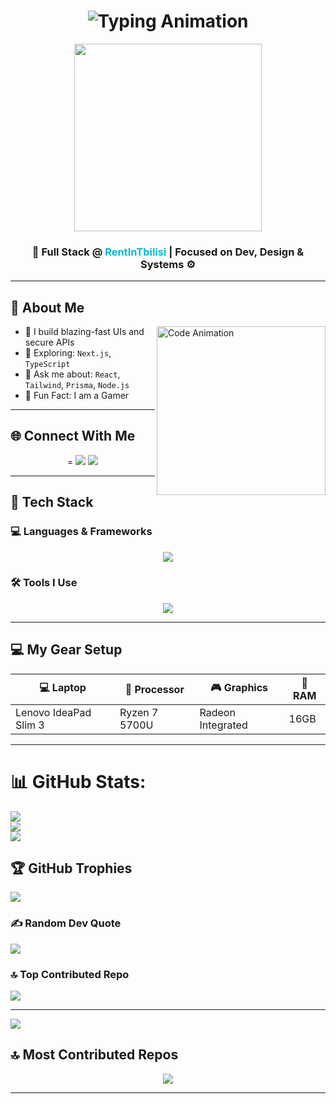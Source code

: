 <h1 align="center">
  <img src="https://readme-typing-svg.herokuapp.com?font=Fira+Code&size=25&pause=1000&center=true&vCenter=true&width=500&lines=Hi+I'm+Abisheik!;Full-Stack+Developer;" alt="Typing Animation" />
</h1>

<p align="center">
  <img src="https://sdmntprnorthcentralus.oaiusercontent.com/files/00000000-b6b4-622f-872a-5751bc00ab93/raw?se=2025-04-14T13%3A11%3A51Z&sp=r&sv=2024-08-04&sr=b&scid=340f5a2f-1602-5b7d-9059-0d94c97d9631&skoid=de76bc29-7017-43d4-8d90-7a49512bae0f&sktid=a48cca56-e6da-484e-a814-9c849652bcb3&skt=2025-04-14T04%3A31%3A44Z&ske=2025-04-15T04%3A31%3A44Z&sks=b&skv=2024-08-04&sig=ezuu0/sMX16nCzIb1CbrBSBzRmS19lRz02rQZRvhljE%3D" width="300" />
</p>



<h3 align="center">
  <strong>🚀 Full Stack @ <span style="color:#00bcd4;">RentInTbilisi</span> | Focused on Dev, Design & Systems ⚙️</strong>
</h3>

---

## 🧠 About Me

<img align="right" src="https://mir-s3-cdn-cf.behance.net/project_modules/source/06f21a161921919.63cd7887d0a70.gif" width="270" alt="Code Animation" />

- 🔭 I build blazing-fast UIs and secure APIs  
- 🧪 Exploring: `Next.js`, `TypeScript`  
- 💬 Ask me about: `React`, `Tailwind`, `Prisma`, `Node.js`  
- 🧠 Fun Fact: I am a Gamer

---

## 🌐 Connect With Me

<p align="center">
=
  <a href="https://www.linkedin.com/in/kumaravel4502/" target="_blank"><img src="https://skillicons.dev/icons?i=linkedin" /></a>
  <a href="mailto:Kumaravel4502q@gmail.com"><img src="https://skillicons.dev/icons?i=gmail" /></a>
</p>

---

## 🧰 Tech Stack

### 💻 Languages & Frameworks
<p align="center">
  <img src="https://skillicons.dev/icons?i=html,css,js,ts,react,nextjs,nodejs,express,mongodb,python,tailwind,bootstrap" />
</p>

### 🛠️ Tools I Use
<p align="center">
  <img src="https://skillicons.dev/icons?i=git,github,vscode,vercel,postman,prisma,npm" />
</p>

---

## 💻 My Gear Setup

| 💻 Laptop              | 🧠 Processor     | 🎮 Graphics         | 🔋 RAM   |
|------------------------|------------------|----------------------|----------|
| Lenovo IdeaPad Slim 3  | Ryzen 7 5700U    | Radeon Integrated    | 16GB      |

---

# 📊 GitHub Stats:
![](https://github-readme-stats.vercel.app/api?username=Kumaravel4502&theme=dark&hide_border=false&include_all_commits=true&count_private=false)<br/>
![](https://nirzak-streak-stats.vercel.app/?user=Kumaravel4502&theme=dark&hide_border=false)<br/>
![](https://github-readme-stats.vercel.app/api/top-langs/?username=Kumaravel4502&theme=dark&hide_border=false&include_all_commits=true&count_private=false&layout=compact)

## 🏆 GitHub Trophies
![](https://github-profile-trophy.vercel.app/?username=Kumaravel4502&theme=radical&no-frame=false&no-bg=true&margin-w=4)

### ✍️ Random Dev Quote
![](https://quotes-github-readme.vercel.app/api?type=horizontal&theme=gruvbox)

### 🔝 Top Contributed Repo
![](https://github-contributor-stats.vercel.app/api?username=Kumaravel4502&limit=5&theme=dark&combine_all_yearly_contributions=true)

---
[![](https://visitcount.itsvg.in/api?id=Kumaravel4502&icon=0&color=0)](https://visitcount.itsvg.in)




## 🔝 Most Contributed Repos

<p align="center">
  <img src="https://github-contributor-stats.vercel.app/api?username=Abi-de-jo&limit=5&theme=dark&combine_all_yearly_contributions=true" />
</p>

---

 
